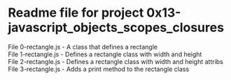 # Readme file for project 0x13-javascript_objects_scopes_closures

File 0-rectangle.js - A class that defines a rectangle  
File 1-rectangle.js - Defines a rectangle class with width and height  
File 2-rectangle.js - Defines a rectangle class with width and height attribs  
File 3-rectangle.js - Adds a print method to the rectangle class  
